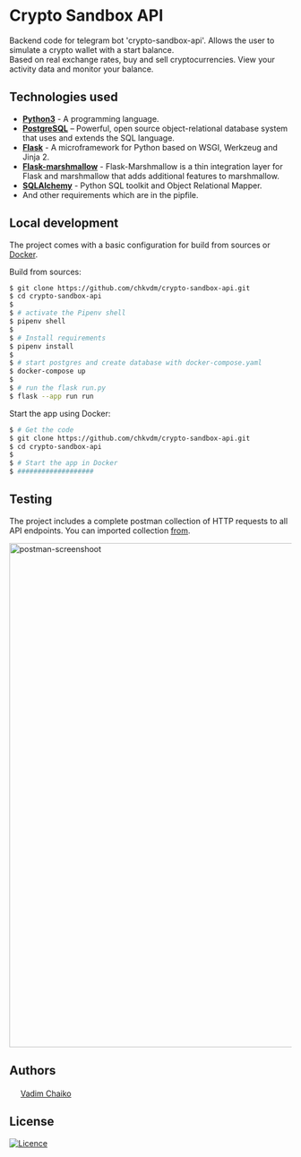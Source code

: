 # Crypto Sandbox API

Backend code for telegram bot 'crypto-sandbox-api'. Allows the user to simulate a crypto wallet with a start balance.  
Based on real exchange rates, buy and sell cryptocurrencies. View your activity data and monitor your balance.

## Technologies used

* **[Python3](https://www.python.org/downloads/)** - A programming language.
* **[PostgreSQL](https://www.postgresql.org/download/)** – Powerful, open source object-relational database system that uses and extends the SQL language.
* **[Flask](https://flask.palletsprojects.com/en/2.2.x/installation/)** - A microframework for Python based on WSGI, Werkzeug and Jinja 2.
* **[Flask-marshmallow](https://www.sqlalchemy.org/download.html)** - Flask-Marshmallow is a thin integration layer for Flask and marshmallow that adds additional features to marshmallow.
* **[SQLAlchemy](https://www.sqlalchemy.org/download.html)** - Python SQL toolkit and Object Relational Mapper.  
* And other requirements which are in the pipfile.

## Local development

The project comes with a basic configuration for build from sources or [Docker](https://www.docker.com/).

Build from sources:

```bash
$ git clone https://github.com/chkvdm/crypto-sandbox-api.git
$ cd crypto-sandbox-api
$
$ # activate the Pipenv shell
$ pipenv shell
$
$ # Install requirements
$ pipenv install
$
$ # start postgres and create database with docker-compose.yaml
$ docker-compose up
$
$ # run the flask run.py
$ flask --app run run
```

Start the app using Docker:

```bash
$ # Get the code
$ git clone https://github.com/chkvdm/crypto-sandbox-api.git
$ cd crypto-sandbox-api
$
$ # Start the app in Docker
$ ###################
```

## Testing

The project includes a complete postman collection of HTTP requests to all API endpoints. You can imported collection [from](./postman).  

<img width="900" alt="postman-screenshoot" src="https://user-images.githubusercontent.com/107465582/210433192-823e0391-8956-4af1-8b70-8d3b53b302a5.png">

## Authors

<img src="https://encrypted-tbn0.gstatic.com/images?q=tbn:ANd9GcRr0qq7pHt2RAjrMGGKJ_-460bOO8Mpb038TQ&usqp=CAU" height="16"/>  [Vadim Chaiko](https://www.linkedin.com/in/vadim-chaiko-712279127/)

## License

[![Licence](https://img.shields.io/github/license/Ileriayo/markdown-badges?style=for-the-badge)](https://opensource.org/licenses/MIT)